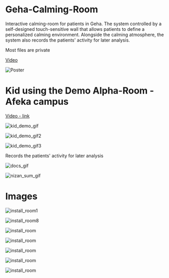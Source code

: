 # Geha-Calming-Room
Interactive calming-room for patients in Geha. The system controlled by a self-designed touch-sensitive wall that allows patients to define a personalized calming environment. Alongside the calming atmosphere, the system also records the patients' activity for later analysis.

Most files are private

[Video](https://github.com/LiorItzhak/Geha-Calming-Room/raw/master/smartup-2018-nitzan-team.mp4)

![Poster](/poster.jpg )

# Kid using the Demo Alpha-Room - Afeka campus
[Video - link](https://github.com/LiorItzhak/Geha-Calming-Room/raw/master/smartup-2018-nitzan-team.mp4)

![kid_demo_gif](images/kid_demo_gif1.gif)

![kid_demo_gif2](images/kid_demo_gif2.gif)

![kid_demo_gif3](images/kid_demo_gif3.gif)


Records the patients' activity for later analysis

![docs_gif](images/docs_gif.gif )

![nizan_sum_gif](images/nizan_sum_gif.gif )


# Images

![install_room1](images/7.jpeg )

![install_room8](images/8.jpeg )

![install_room](images/18.jpeg )

![install_room](images/13.jpeg )

![install_room](images/9.jpeg )

![install_room](images/10.jpeg )

![install_room](images/15.jpeg )



